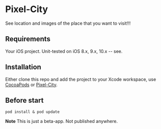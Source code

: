 # Pixel-City
See location and images of the place that you want to visit!!!

## Requirements

Your iOS project. Unit-tested on iOS 8.x, 9.x, 10.x -- see.


## Installation

Either clone this repo and add the project to your Xcode workspace, use [CocoaPods](http://cocoapods.org) or [Pixel-City](https://github.com/OkonovUrmat/Pixel-City).


## Before start 

```
pod install & pod update
```

**Note**
This is just a beta-app. Not published anywhere.

